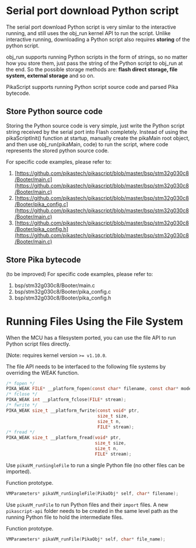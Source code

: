 # Serial port download Python script

The serial port download Python script is very similar to the interactive running, and still uses the obj_run kernel API to run the script. Unlike interactive running, downloading a Python script also requires **storing** of the python script.
​

obj_run supports running Python scripts in the form of strings, so no matter how you store them, just pass the string of the Python script to obj_run at the end. So the possible storage methods are: **flash direct storage, file system, external storage** and so on.


PikaScript supports running Python script source code and parsed Pika bytecode.
## Store Python source code
Storing the Python source code is very simple, just write the Python script string received by the serial port into Flash completely. Instead of using the pikaScriptInit() function at startup, manually create the pikaMain root object, and then use obj_run(pikaMain, code) to run the script, where code represents the stored python source code.


For specific code examples, please refer to:

1. [https://github.com/pikastech/pikascript/blob/master/bsp/stm32g030c8/Booter/main.c](https://github.com/pikastech/pikascript/blob/master/bsp/stm32g030c8/Booter/main.c)
1. [https://github.com/pikastech/pikascript/blob/master/bsp/stm32g030c8/Booter/pika_config.c](https://github.com/pikastech/pikascript/blob/master/bsp/stm32g030c8/Booter/main.c)
1. [https://github.com/pikastech/pikascript/blob/master/bsp/stm32g030c8/Booter/pika_config.h](https://github.com/pikastech/pikascript/blob/master/bsp/stm32g030c8/Booter/main.c)
## Store Pika bytecode
(to be improved)
For specific code examples, please refer to:

1. bsp/stm32g030c8/Booter/main.c
1. bsp/stm32g030c8/Booter/pika_config.c
1. bsp/stm32g030c8/Booter/pika_config.h


# Running Files Using the File System

When the MCU has a filesystem ported, you can use the file API to run Python script files directly.

[Note: requires kernel version `>= v1.10.0`.

The file API needs to be interfaced to the following file systems by overriding the WEAK function.

``` C
/* fopen */
PIKA_WEAK FILE* __platform_fopen(const char* filename, const char* modes);
/* fclose */
PIKA_WEAK int __platform_fclose(FILE* stream);
/* fwrite */
PIKA_WEAK size_t __platform_fwrite(const void* ptr,
                                   size_t size,
                                   size_t n,
                                   FILE* stream);
/* fread */
PIKA_WEAK size_t __platform_fread(void* ptr,
                                  size_t size,
                                  size_t n,
                                  FILE* stream);
```

Use `pikaVM_runSingleFile` to run a single Python file (no other files can be imported).

Function prototype.

``` C
VMParameters* pikaVM_runSingleFile(PikaObj* self, char* filename);
```

Use `pikaVM_runFile` to run Python files and their `import` files. A new `pikascript-api` folder needs to be created in the same level path as the running Python file to hold the intermediate files.

Function prototype.

``` C
VMParameters* pikaVM_runFile(PikaObj* self, char* file_name);
```
